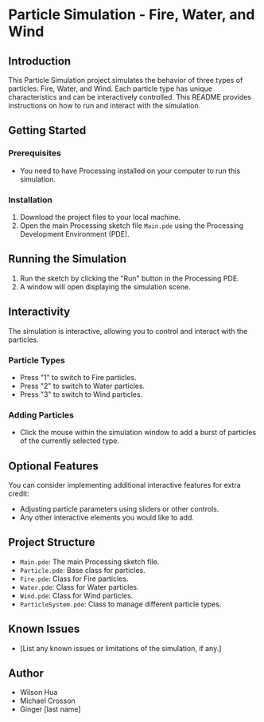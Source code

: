 # Particle Simulation - Fire, Water, and Wind

## Introduction
This Particle Simulation project simulates the behavior of three types of particles: Fire, Water, and Wind. Each particle type has unique characteristics and can be interactively controlled. This README provides instructions on how to run and interact with the simulation.

## Getting Started

### Prerequisites
- You need to have Processing installed on your computer to run this simulation.

### Installation
1. Download the project files to your local machine.
2. Open the main Processing sketch file `Main.pde` using the Processing Development Environment (PDE).

## Running the Simulation
1. Run the sketch by clicking the "Run" button in the Processing PDE.
2. A window will open displaying the simulation scene.

## Interactivity
The simulation is interactive, allowing you to control and interact with the particles.

### Particle Types
- Press "1" to switch to Fire particles.
- Press "2" to switch to Water particles.
- Press "3" to switch to Wind particles.

### Adding Particles
- Click the mouse within the simulation window to add a burst of particles of the currently selected type. 

## Optional Features
You can consider implementing additional interactive features for extra credit:

- Adjusting particle parameters using sliders or other controls.
- Any other interactive elements you would like to add.

## Project Structure
- `Main.pde`: The main Processing sketch file.
- `Particle.pde`: Base class for particles.
- `Fire.pde`: Class for Fire particles.
- `Water.pde`: Class for Water particles.
- `Wind.pde`: Class for Wind particles.
- `ParticleSystem.pde`: Class to manage different particle types.

## Known Issues
- [List any known issues or limitations of the simulation, if any.]

## Author
- Wilson Hua
- Michael Crosson
- Ginger [last name]
